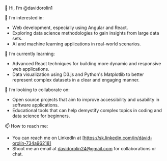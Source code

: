 👋 Hi, I’m @davidorolin1

👀 I’m interested in:
- Web development, especially using Angular and React.
- Exploring data science methodologies to gain insights from large data sets.
- AI and machine learning applications in real-world scenarios.

🌱 I’m currently learning:
- Advanced React techniques for building more dynamic and responsive web applications.
- Data visualization using D3.js and Python's Matplotlib to better represent complex datasets in a clear and engaging manner.

💞️ I’m looking to collaborate on:
- Open source projects that aim to improve accessibility and usability in software applications.
- Educational tools that can help demystify complex topics in coding and data science for beginners.

📫 How to reach me:
- You can reach me on LinkedIn at [https://sk.linkedin.com/in/dávid-orolín-734a96218]
- Shoot me an email at davidorolin24@gmail.com for collaborations or chat.

<!---
davidorolin1/davidorolin1 is a ✨ special ✨ repository because its `README.md` (this file) appears on your GitHub profile.
You can click the Preview link to take a look at your changes.
--->

